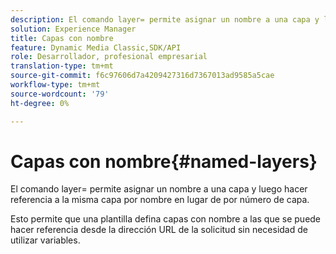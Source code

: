 ```yaml
---
description: El comando layer= permite asignar un nombre a una capa y luego hacer referencia a la misma capa por nombre en lugar de por número de capa.
solution: Experience Manager
title: Capas con nombre
feature: Dynamic Media Classic,SDK/API
role: Desarrollador, profesional empresarial
translation-type: tm+mt
source-git-commit: f6c97606d7a4209427316d7367013ad9585a5cae
workflow-type: tm+mt
source-wordcount: '79'
ht-degree: 0%

---
```



# Capas con nombre{#named-layers}

El comando layer= permite asignar un nombre a una capa y luego hacer referencia a la misma capa por nombre en lugar de por número de capa.

Esto permite que una plantilla defina capas con nombre a las que se puede hacer referencia desde la dirección URL de la solicitud sin necesidad de utilizar variables.
